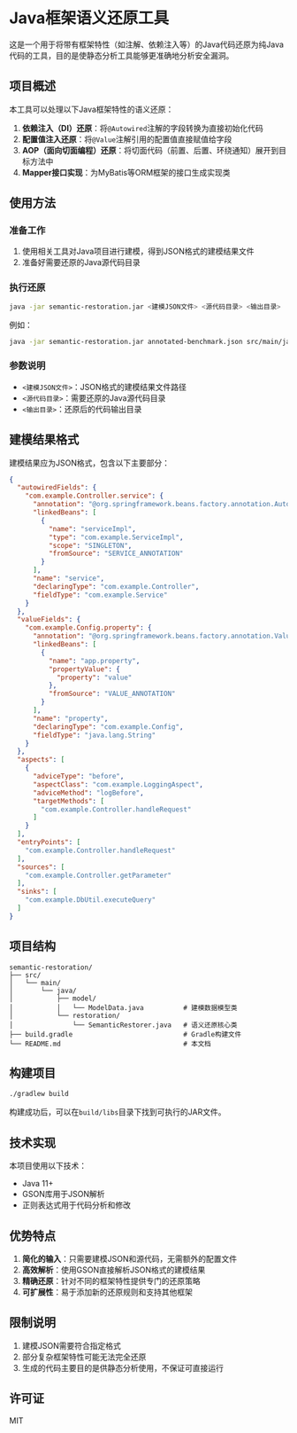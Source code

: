 # Java框架语义还原工具

这是一个用于将带有框架特性（如注解、依赖注入等）的Java代码还原为纯Java代码的工具，目的是使静态分析工具能够更准确地分析安全漏洞。

## 项目概述

本工具可以处理以下Java框架特性的语义还原：

1. **依赖注入（DI）还原**：将`@Autowired`注解的字段转换为直接初始化代码
2. **配置值注入还原**：将`@Value`注解引用的配置值直接赋值给字段
3. **AOP（面向切面编程）还原**：将切面代码（前置、后置、环绕通知）展开到目标方法中
4. **Mapper接口实现**：为MyBatis等ORM框架的接口生成实现类

## 使用方法

### 准备工作

1. 使用相关工具对Java项目进行建模，得到JSON格式的建模结果文件
2. 准备好需要还原的Java源代码目录

### 执行还原

```bash
java -jar semantic-restoration.jar <建模JSON文件> <源代码目录> <输出目录>
```

例如：

```bash
java -jar semantic-restoration.jar annotated-benchmark.json src/main/java restored
```

### 参数说明

- `<建模JSON文件>`：JSON格式的建模结果文件路径
- `<源代码目录>`：需要还原的Java源代码目录
- `<输出目录>`：还原后的代码输出目录

## 建模结果格式

建模结果应为JSON格式，包含以下主要部分：

```json
{
  "autowiredFields": {
    "com.example.Controller.service": {
      "annotation": "@org.springframework.beans.factory.annotation.Autowired",
      "linkedBeans": [
        {
          "name": "serviceImpl",
          "type": "com.example.ServiceImpl",
          "scope": "SINGLETON",
          "fromSource": "SERVICE_ANNOTATION"
        }
      ],
      "name": "service",
      "declaringType": "com.example.Controller",
      "fieldType": "com.example.Service"
    }
  },
  "valueFields": {
    "com.example.Config.property": {
      "annotation": "@org.springframework.beans.factory.annotation.Value(\"${app.property}\")",
      "linkedBeans": [
        {
          "name": "app.property",
          "propertyValue": {
            "property": "value"
          },
          "fromSource": "VALUE_ANNOTATION"
        }
      ],
      "name": "property",
      "declaringType": "com.example.Config",
      "fieldType": "java.lang.String"
    }
  },
  "aspects": [
    {
      "adviceType": "before",
      "aspectClass": "com.example.LoggingAspect",
      "adviceMethod": "logBefore",
      "targetMethods": [
        "com.example.Controller.handleRequest"
      ]
    }
  ],
  "entryPoints": [
    "com.example.Controller.handleRequest"
  ],
  "sources": [
    "com.example.Controller.getParameter"
  ],
  "sinks": [
    "com.example.DbUtil.executeQuery"
  ]
}
```

## 项目结构

```
semantic-restoration/
├── src/
│   └── main/
│       └── java/
│           ├── model/
│           │   └── ModelData.java          # 建模数据模型类
│           └── restoration/
│               └── SemanticRestorer.java   # 语义还原核心类
├── build.gradle                            # Gradle构建文件
└── README.md                               # 本文档
```

## 构建项目

```bash
./gradlew build
```

构建成功后，可以在`build/libs`目录下找到可执行的JAR文件。

## 技术实现

本项目使用以下技术：

- Java 11+
- GSON库用于JSON解析
- 正则表达式用于代码分析和修改

## 优势特点

1. **简化的输入**：只需要建模JSON和源代码，无需额外的配置文件
2. **高效解析**：使用GSON直接解析JSON格式的建模结果
3. **精确还原**：针对不同的框架特性提供专门的还原策略
4. **可扩展性**：易于添加新的还原规则和支持其他框架

## 限制说明

1. 建模JSON需要符合指定格式
2. 部分复杂框架特性可能无法完全还原
3. 生成的代码主要目的是供静态分析使用，不保证可直接运行

## 许可证

MIT 